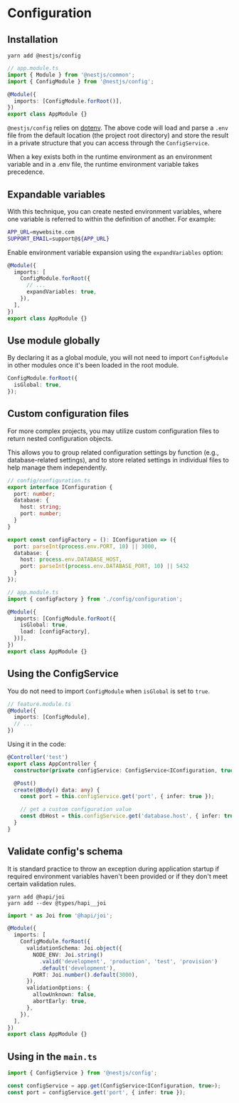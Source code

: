 # Configuration

## Installation

```shell
yarn add @nestjs/config
```

```ts
// app.module.ts
import { Module } from '@nestjs/common';
import { ConfigModule } from '@nestjs/config';

@Module({
  imports: [ConfigModule.forRoot()],
})
export class AppModule {}
```

`@nestjs/config` relies on [dotenv](https://github.com/motdotla/dotenv). The above code will load and parse a `.env` file from the default location (the project root directory) and store the result in a private structure that you can access through the `ConfigService`.

When a key exists both in the runtime environment as an environment variable and in a .env file, the runtime environment variable takes precedence.

## Expandable variables

With this technique, you can create nested environment variables, where one variable is referred to within the definition of another. For example:

```sh
APP_URL=mywebsite.com
SUPPORT_EMAIL=support@${APP_URL}
```

Enable environment variable expansion using the `expandVariables` option:

```ts
@Module({
  imports: [
    ConfigModule.forRoot({
      // ...
      expandVariables: true,
    }),
  ],
})
export class AppModule {}
```

## Use module globally

By declaring it as a global module, you will not need to import `ConfigModule` in other modules once it's been loaded in the root module.

```ts
ConfigModule.forRoot({
  isGlobal: true,
});
```


## Custom configuration files

For more complex projects, you may utilize custom configuration files to return nested configuration objects.

This allows you to group related configuration settings by function (e.g., database-related settings), and to store related settings in individual files to help manage them independently.

```ts
// config/configuration.ts
export interface IConfiguration {
  port: number;
  database: {
    host: string;
    port: number;
  }
}

export const configFactory = (): IConfiguration => ({
  port: parseInt(process.env.PORT, 10) || 3000,
  database: {
    host: process.env.DATABASE_HOST,
    port: parseInt(process.env.DATABASE_PORT, 10) || 5432
  }
});
```

```ts
// app.module.ts
import { configFactory } from './config/configuration';

@Module({
  imports: [ConfigModule.forRoot({
    isGlobal: true,
    load: [configFactory],
  })],
})
export class AppModule {}
```


## Using the ConfigService

You do not need to import `ConfigModule` when `isGlobal` is set to `true`.

```ts
// feature.module.ts
@Module({
  imports: [ConfigModule],
  // ...
})
```

Using it in the code:

```ts
@Controller('test')
export class AppController {
  constructor(private configService: ConfigService<IConfiguration, true>) {}

  @Post()
  create(@Body() data: any) {
    const port = this.configService.get('port', { infer: true });

    // get a custom configuration value
    const dbHost = this.configService.get('database.host', { infer: true });
  }
}
```


## Validate config's schema

It is standard practice to throw an exception during application startup if required environment variables haven't been provided or if they don't meet certain validation rules.

```shell
yarn add @hapi/joi
yarn add --dev @types/hapi__joi
```

```ts
import * as Joi from '@hapi/joi';

@Module({
  imports: [
    ConfigModule.forRoot({
      validationSchema: Joi.object({
        NODE_ENV: Joi.string()
          .valid('development', 'production', 'test', 'provision')
          .default('development'),
        PORT: Joi.number().default(3000),
      }),
      validationOptions: {
        allowUnknown: false,
        abortEarly: true,
      },
    }),
  ],
})
export class AppModule {}
```


## Using in the `main.ts`

```ts
import { ConfigService } from '@nestjs/config';

const configService = app.get(ConfigService<IConfiguration, true>);
const port = configService.get('port', { infer: true });
```